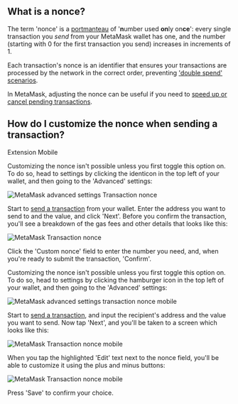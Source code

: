 What is a nonce?
----------------


The term 'nonce' is a [portmanteau](https://en.wikipedia.org/wiki/Portmanteau) of '**n**umber used **on**ly on**ce**': every single transaction you *send* from your MetaMask wallet has one, and the number (starting with 0 for the first transaction you send) increases in increments of 1.


Each transaction's nonce is an identifier that ensures your transactions are processed by the network in the correct order, preventing ['double spend' scenarios](https://support.mycrypto.com/general-knowledge/ethereum-blockchain/what-is-nonce/).


In MetaMask, adjusting the nonce can be useful if you need to [speed up or cancel pending transactions](https://support.metamask.io/hc/en-us/articles/360015489251).


How do I customize the nonce when sending a transaction?
--------------------------------------------------------




Extension Mobile


Customizing the nonce isn't possible unless you first toggle this option on. To do so, head to settings by clicking the identicon in the top left of your wallet, and then going to the 'Advanced' settings:


![MetaMask advanced settings Transaction nonce](https://support.metamask.io/hc/article_attachments/13074302592539)


Start to [send a transaction](https://support.metamask.io/hc/en-us/articles/360015488931) from your wallet. Enter the address you want to send to and the value, and click 'Next'. Before you confirm the transaction, you'll see a breakdown of the gas fees and other details that looks like this:


![MetaMask Transaction nonce](https://support.metamask.io/hc/article_attachments/13074298930843)


Click the 'Custom nonce' field to enter the number you need, and, when you're ready to submit the transaction, 'Confirm'. 




Customizing the nonce isn't possible unless you first toggle this option on. To do so, head to settings by clicking the hamburger icon in the top left of your wallet, and then going to the 'Advanced' settings:


![MetaMask advanced settings transaction nonce mobile](https://support.metamask.io/hc/article_attachments/13074302596251)


Start to [send a transaction](https://support.metamask.io/hc/en-us/articles/360015488931), and input the recipient's address and the value you want to send. Now tap 'Next', and you'll be taken to a screen which looks like this:


![MetaMask Transaction nonce mobile](https://support.metamask.io/hc/article_attachments/13074302938651)


When you tap the highlighted 'Edit' text next to the nonce field, you'll be able to customize it using the plus and minus buttons:


![MetaMask Transaction nonce mobile](https://support.metamask.io/hc/article_attachments/13074411572763)


Press 'Save' to confirm your choice.



